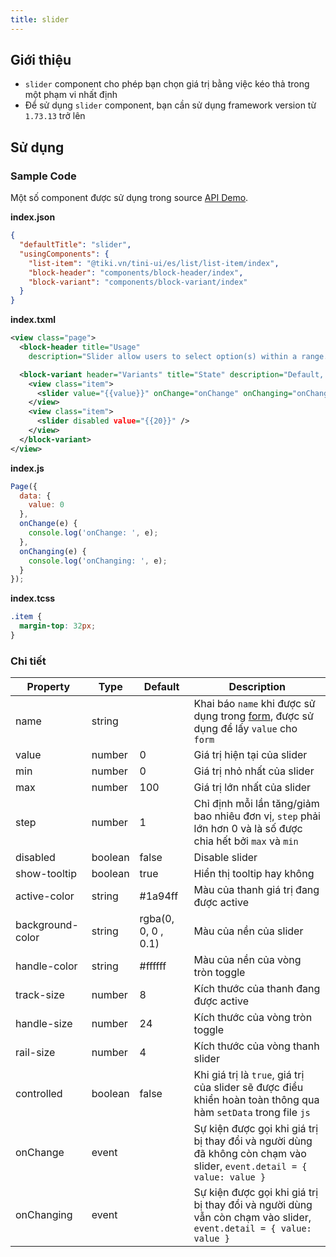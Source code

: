 ```yaml
---
title: slider
---
```


## Giới thiệu

- `slider` component cho phép bạn chọn giá trị bằng việc kéo thả trong một phạm vi nhất định
- Để sử dụng `slider` component, bạn cần sử dụng framework version từ `1.73.13` trở lên

## Sử dụng

### Sample Code

Một số component được sử dụng trong source [API Demo](https://github.com/tikivn/miniapp-getting-started/tree/main/api-demo).

**index.json**

```json
{
  "defaultTitle": "slider",
  "usingComponents": {
    "list-item": "@tiki.vn/tini-ui/es/list/list-item/index",
    "block-header": "components/block-header/index",
    "block-variant": "components/block-variant/index"
  }
}
```

**index.txml**

```xml
<view class="page">
  <block-header title="Usage"
    description="Slider allow users to select option(s) within a range." />

  <block-variant header="Variants" title="State" description="Default, Hover, Focus, Active and Disabled.">
    <view class="item">
      <slider value="{{value}}" onChange="onChange" onChanging="onChanging" />
    </view>
    <view class="item">
      <slider disabled value="{{20}}" />
    </view>
  </block-variant>
</view>
```

**index.js**

```js
Page({
  data: {
    value: 0
  },
  onChange(e) {
    console.log('onChange: ', e);
  },
  onChanging(e) {
    console.log('onChanging: ', e);
  }
});
```

**index.tcss**

```css
.item {
  margin-top: 32px;
}
```

### Chi tiết

| Property         | Type    | Default             | Description                                                                                                            |
| ---------------- | ------- | ------------------- | ---------------------------------------------------------------------------------------------------------------------- |
| name             | string  |                     | Khai báo `name` khi được sử dụng trong [form](/docs/component/form/form), được sử dụng để lấy `value` cho `form`       |
| value            | number  | 0                   | Giá trị hiện tại của slider                                                                                            |
| min              | number  | 0                   | Giá trị nhỏ nhất của slider                                                                                            |
| max              | number  | 100                 | Giá trị lớn nhất của slider                                                                                            |
| step             | number  | 1                   | Chỉ định mỗi lần tăng/giảm bao nhiêu đơn vị, `step` phải lớn hơn 0 và là số được chia hết bởi `max` và `min`           |
| disabled         | boolean | false               | Disable slider                                                                                                         |
| show-tooltip     | boolean | true                | Hiển thị tooltip hay không                                                                                             |
| active-color     | string  | #1a94ff             | Màu của thanh giá trị đang được active                                                                                 |
| background-color | string  | rgba(0, 0, 0 , 0.1) | Màu của nền của slider                                                                                                 |
| handle-color     | string  | #ffffff             | Màu của nền của vòng tròn toggle                                                                                       |
| track-size       | number  | 8                   | Kích thước của thanh đang được active                                                                                  |
| handle-size      | number  | 24                  | Kích thước của vòng tròn toggle                                                                                        |
| rail-size        | number  | 4                   | Kích thước của vòng thanh slider                                                                                       |
| controlled       | boolean | false               | Khi giá trị là `true`, giá trị của slider sẽ được điều khiển hoàn toàn thông qua hàm `setData` trong file `js`         |
| onChange         | event   |                     | Sự kiện được gọi khi giá trị bị thay đổi và người dùng đã không còn chạm vào slider, `event.detail = { value: value }` |
| onChanging       | event   |                     | Sự kiện được gọi khi giá trị bị thay đổi và người dùng vẫn còn chạm vào slider, `event.detail = { value: value }`      |
